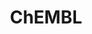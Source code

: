 ---
layout: default
bigquery: https://console.cloud.google.com/bigquery?p=patents-public-data&d=ebi_chembl&page=dataset
citation: '"The ChEMBL database in 2017." Anna Gaulton, Anne Hersey, Michał Nowotka,
  A Patrícia Bento, Jon Chambers, David Mendez, Prudence Mutowo, Francis Atkinson,
  Louisa J Bellis, Elena Cibrián-Uhalte, Mark Davies, Nathan Dedman, Anneli Karlsson,
  María Paula Magariños, John P Overington, George Papadatos, Ines Smit, Andrew R
  Leach Nucleic acids Research (2017) 45 (Database Issue), D945-D954'
contributors: European Bioinformatics Institute
cost: None
description: ChEMBL Data is a manually curated database of small molecules used in
  drug discovery, including information about existing patented drugs.
documentation: 'schema: https://www.ebi.ac.uk/chembl/db_schema


  '
last_edit: 04/12/2022, 06:02:34
location: https://console.cloud.google.com/marketplace/product/google_patents_public_datasets/chembl
maintained_by: EMBL-EBI, an outstation of European Molecular Biology Laboratory
related_publications: '

  ChEMBL: towards direct deposition of bioassay data.


  Mendez D, Gaulton A, Bento AP, Chambers J, De Veij M, Félix E, Magariños MP, Mosquera
  JF, Mutowo P, Nowotka M, Gordillo-Marañón M, Hunter F, Junco L, Mugumbate G, Rodriguez-Lopez
  M, Atkinson F, Bosc N, Radoux CJ, Segura-Cabrera A, Hersey A, Leach AR.


  — Nucleic Acids Res. 2019; 47(D1):D930-D940. doi: 10.1093/nar/gky1075

  '
schema_fields:
- usan_stem_id
- publication_number
- ap_id
- related_tid
- warnref_id
- who_name
- target_type
- cell_id
- accession
- drug_record_id
- prod_pat_id
- doc_type
- drug_product_flag
- component_synonym
- volume
- patent_use_code
- first_page
- level4
- doi
- chebi_par_id
- protein_class_id
- warning_id
- withdrawn_country
- target_desc
- level1_description
- qed_weighted
- assay_class_id
- bei
- rgid
- molecule_type
- synonyms
- assay_category
- standard_relation
- assay_param_id
- go_id
- mecref_id
- company
- usan_stem_definition
- smid
- tid_fixed
- db_version
- prodrug
- hba_lipinski
- std_act_id
- pathway_key
- uo_units
- cell_name
- metref_id
- prediction_method
- issue
- natural_product
- oc_id
- previous_company
- dosed_ingredient
- standard_inchi_key
- standard_inchi
- metabolite_record_id
- first_in_class
- mc_organism
- withdrawn_flag
- biocomp_id
- assay_cell_type
- ridx
- acd_most_bpka
- last_page
- site_residues
- site_name
- max_phase_for_ind
- hba
- ddd_admr
- enzyme_tid
- molsyn_id
- sei
- assay_strain
- molecular_species
- journal
- orig_description
- tax_id
- sitecomp_id
- l5
- warning_year
- mc_target_name
- atc_code
- cell_source_tissue
- syn_type
- alert_set_id
- met_id
- activity_id
- sequence_md5sum
- mec_id
- mol_irac_id
- targcomp_id
- parent_id
- comments
- start_position
- confidence
- l7
- cx_most_bpka
- formulation_id
- label
- full_molformula
- bao_id
- withdrawn_class
- action_type
- who_extra
- helm_notation
- standard_text_value
- mc_tax_id
- published_value
- stem
- tbl
- met_comment
- potential_duplicate
- normal_range_max
- direct_interaction
- mesh_heading
- indication_class
- polymer_flag
- src_short_name
- upper_value
- abstract
- bao_format
- cx_logd
- qudt_units
- aromatic_rings
- irac_code
- standard_units
- cell_ontology_id
- protein_class_desc
- cpd_str_alert_id
- psa
- mol_hrac_id
- data_validity_comment
- authors
- l2
- mol_frac_id
- annotation
- standard_type
- stat
- mol_atc_id
- level5
- alogp
- molecular_mechanism
- level2
- log_id
- standard_value
- ref_type
- name
- pathway_id
- toid
- canonical_smiles
- ingredient
- therapeutic_flag
- mechanism_comment
- substrate_record_id
- predbind_id
- num_ro5_violations
- res_stem_id
- active_molregno
- protein_class_synonym
- compd_id
- cx_most_apka
- parameter_value
- entity_id
- smarts
- structure_type
- subgroup
- level3
- assay_subcellular_fraction
- ass_cls_map_id
- entity_type
- ddd_comment
- species_group_flag
- type
- hrac_code
- l4
- creation_date
- co_stem_id
- curation_comment
- rtb
- indref_id
- src_assay_id
- level3_description
- source
- l1
- bao_endpoint
- confidence_score
- usan_stem
- relationship
- definition
- protclasssyn_id
- description
- disease_efficacy
- text_value
- acd_most_apka
- curated_by
- relation
- enzyme_name
- ro3_pass
- approval_date
- parent_go_id
- submission_date
- variant_id
- selectivity_comment
- homologue
- applicant_full_name
- first_approval
- drug_substance_flag
- db_source
- caloha_id
- tid
- heavy_atoms
- as_id
- relationship_type
- max_phase
- nda_type
- assay_tissue
- usan_year
- idx
- frac_code
- hrac_class_id
- priority
- delist_flag
- cx_logp
- frac_class_id
- num_lipinski_ro5_violations
- warning_country
- assay_organism
- compound_key
- record_id
- assay_source
- result_flag
- active_ingredient
- l3
- sequence
- withdrawn_year
- activity_comment
- mechanism_of_action
- patent_no
- class_level
- acd_logp
- short_name
- full_mwt
- chembl_id
- l8
- actsm_id
- src_description
- ref_id
- inorganic_flag
- molfile
- pchembl_value
- cell_source_tax_id
- withdrawn_reason
- efo_term
- stem_class
- mc_target_accession
- trade_name
- patent_id
- ref_url
- parameter_type
- country
- updated_on
- topical
- organism
- acd_logd
- ddd_value
- published_units
- cl_lincs_id
- major_class
- cell_source_organism
- oral
- innovator_company
- ddd_id
- warning_class
- bto_id
- availability_type
- job_id
- source_domain_id
- warning_description
- path
- efo_id
- published_type
- component_type
- comp_go_id
- set_name
- site_id
- standard_upper_value
- tissue_id
- parent_type
- lle
- cellosaurus_id
- isoform
- domain_name
- src_compound_id
- aspect
- cidx
- relationship_desc
- mc_target_type
- clo_id
- units
- activity_count
- aidx
- assay_type
- met_conversion
- alert_name
- level4_description
- component_id
- mesh_id
- assay_tax_id
- status
- assay_test_type
- assay_id
- domain_type
- strength
- title
- dosage_form
- molregno
- value
- domain_description
- irac_class_id
- chirality
- src_id
- cell_description
- end_position
- hbd_lipinski
- assay_desc
- product_id
- research_stem
- black_box_warning
- level2_description
- num_alerts
- mw_freebase
- version
- year
- parent_molregno
- class_type
- ad_type
- updated_by
- mw_monoisotopic
- target_mapping
- drugind_id
- parenteral
- hbd
- targrel_id
- le
- usan_substem
- pubmed_id
- comp_class_id
- binding_site_comment
- compsyn_id
- route
- l6
- alert_id
- uberon_id
- doc_id
- standard_flag
- warning_type
- published_relation
- domain_id
- downgraded
- level1
- last_active
- patent_expire_date
- mutation
- ddd_units
- pref_name
- normal_range_min
- compound_name
shortname: chembl
tags:
- biotechnology
- health
- chemical
- bioinformatics
- medical
terms_of_use: CC BY-SA 3.0
title: ChEMBL
uuid: e232a192-965c-4ec9-904c-155b6dfe56c5
---